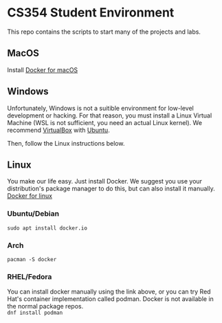 # CS354 Student Environment 

This repo contains the scripts to start many of the projects and labs.

## MacOS
Install [Docker for macOS](https://hub.docker.com/editions/community/docker-ce-desktop-mac/)  

## Windows
Unfortunately, Windows is not a suitible environment for low-level development or hacking. For that reason, you must install a Linux Virtual Machine (WSL is not sufficient, you need an actual Linux kernel). We recommend [VirtualBox](https://www.virtualbox.org/) with [Ubuntu](https://ubuntu.com/download/desktop).

Then, follow the Linux instructions below.

## Linux
You make our life easy. Just install Docker. We suggest you use your distribution's package manager to do this, but can also install it manually.  
[Docker for linux](https://docs.docker.com/engine/install/)

### Ubuntu/Debian
`sudo apt install docker.io`

### Arch
`pacman -S docker`

### RHEL/Fedora
You can install docker manually using the link above, or you can try Red Hat's container implementation called podman. Docker is not available in the normal package repos.  
`dnf install podman`


